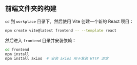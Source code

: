 ## 前端文件夹的构建
`cd` 到 `workplace` 目录下，然后使用 Vite 创建一个新的 React 项目：
```bash
npm create vite@latest frontend -- --template react
```
然后进入 `frontend` 目录并安装依赖：
```bash
cd frontend
npm install
npm install axios  # 安装 axios 用于发送 HTTP 请求
```